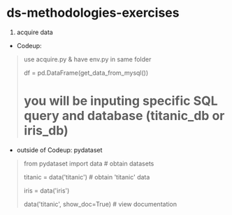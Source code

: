 # ds-methodologies-exercises

1. acquire data

- Codeup: 

> use acquire.py & have env.py in same folder
>
> df = pd.DataFrame(get_data_from_mysql()) 
>
> # you will be inputing specific SQL query and database (titanic_db or iris_db)

- outside of Codeup: pydataset

> from pydataset import data # obtain datasets
>
> titanic = data('titanic') # obtain 'titanic' data
>
> iris = data('iris')
>
> data('titanic', show_doc=True) # view documentation
